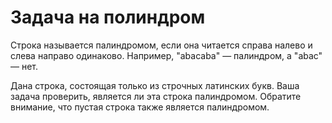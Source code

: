 
# Задача на полиндром


Строка называется палиндромом, если она читается справа налево и слева направо одинаково. Например, "abacaba" — палиндром, а "abac" — нет.

Дана строка, состоящая только из строчных латинских букв. Ваша задача проверить, является ли эта строка палиндромом. Обратите внимание, что пустая строка также является палиндромом.